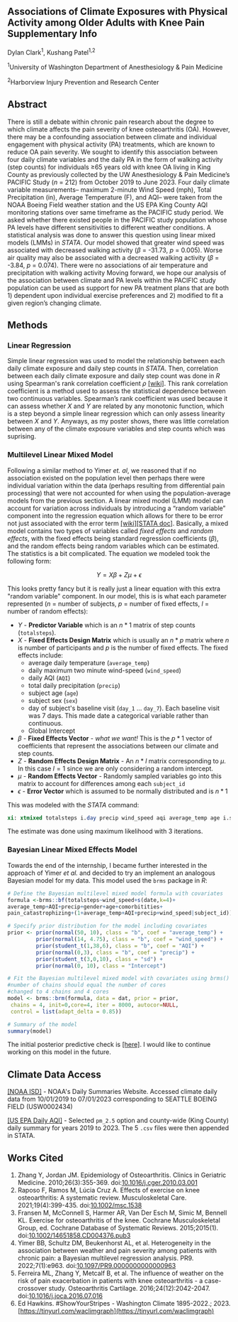 


## **Associations of Climate Exposures with Physical Activity among Older Adults with Knee Pain Supplementary Info** 
Dylan Clark<sup>1</sup>, Kushang Patel<sup>1,2</sup> 

<sup>1</sup>University of Washington Department of Anesthesiology & Pain Medicine 

<sup>2</sup>Harborview Injury Prevention and Research Center

## Abstract 
There is still a debate within chronic pain research about the degree to which climate affects the pain severity of knee osteoarthritis (OA). However, there may be a confounding association between climate and individual engagement with physical activity (PA) treatments, which are known to reduce OA pain severity. We sought to identify this association between four daily climate variables and  the daily PA in the form of walking activity (step counts) for individuals ≥65 years old with knee OA living in King County as previously collected by the UW Anesthesiology & Pain Medicine’s PACIFIC Study ($n$ = 212) from October 2019 to June 2023. Four daily climate variable measurements– maximum 2-minute Wind Speed (mph), Total Precipitation (in), Average Temperature (F), and AQI– were taken from the NOAA Boeing Field weather station and the US EPA King County AQI monitoring stations over same timeframe as the PACIFIC study period. We asked whether there existed people in the PACIFIC study population whose PA levels have different sensitivities to different weather conditions. A statistical analysis was done to answer this question using linear mixed models (LMMs) in *STATA*. Our model showed that greater wind speed was associated with decreased walking activity ($\beta$ = -31.73, $p$ = 0.005). Worse air quality may also be associated with a decreased walking activity ($\beta$ = -3.84, $p$ = 0.074). There were no associations of air temperature and precipitation with walking activity Moving forward, we hope our analysis of the association between climate and PA levels within the PACIFIC study population can be used as support for new PA treatment plans that are both 1) dependent upon individual exercise preferences and 2) modified to fit a given region’s changing climate.

## Methods

### Linear Regression

Simple linear regression was used to model the relationship between each daily climate exposure and daily step counts in *STATA*. Then, correlation between each daily climate exposure and daily step count was done in *R* using Spearman's rank correlation coefficient $\rho$ [[wiki]](https://en.wikipedia.org/wiki/Spearman's_rank_correlation_coefficient). This rank correlation coefficient is a method used to assess the statistical dependence between two continuous variables. Spearman’s rank coefficient was used because it can assess whether $X$ and $Y$ are related by any monotonic function, which is a step beyond a simple linear regression which can only assess linearity between $X$ and $Y$. Anyways, as my poster shows, there was little correlation between any of the climate exposure variables and step counts which was suprising.

### Multilevel Linear Mixed Model

Following a similar method to Yimer *et. al*, we reasoned that if no association existed on the population level then perhaps there were individual variation within the data (perhaps resulting from differential pain processing) that were not accounted for when using the population-average models from the previous section. A linear mixed model (LMM) model can account for variation across individuals by introducing a “random variable” component into the regression equation which allows for there to be error not just associated with the error term [[wiki]](https://en.wikipedia.org/wiki/Mixed_model)[[STATA doc]](https://www.stata.com/bookstore/pdf/xt_xtmixed.pdf). Basically, a mixed model contains two types of variables called *fixed effects* and *random effects*, with the fixed effects being standard regression coefficients ($\beta$), and the random effects being random variables which can be estimated. The statistics is a bit complicated. The equation we modeled took the following form:

$$Y = X\beta + Z\mu + \epsilon$$

This looks pretty fancy but it is really just a linear equation with this extra "random variable" component. In our model, this is is what each parameter represented ($n$ = number of subjects, $p$ = number of fixed effects, $l$ = number of random effects):

 - $Y$ - **Predictor Variable** which is an $n * 1$ matrix of step counts (`totalsteps`).
 - $X$ - **Fixed Effects Design Matrix** which is usually an $n * p$ matrix where $n$ is number of participants and $p$ is the number of fixed effects. The fixed effects include:
	 - average daily temperature (`average_temp`)
	 - daily maximum two minute wind-speed (`wind_speed`)
	 - daily AQI (`AQI`)
	 - total daily precipitation (`precip`)
	 - subject age (`age`)
	 - subject sex (`sex`)
	 - day of subject's baseline visit (`day_1` ... `day_7`). Each baseline visit was 7 days. This made date a categorical variable rather than continuous.
	 - Global Intercept
-  $\beta$ - **Fixed Effects Vector** - *what we want!* This is the $p * 1$ vector of coefficients that represent the associations between our climate and step counts.
- $Z$ - **Random Effects Design Matrix** -  An $n * l$ matrix corresponding to $\mu$. In this case $l = 1$ since we are only considering a random intercept.
- $\mu$ - **Random Effects Vector** - Randomly sampled variables go into this matrix to account for differences among each `subject_id`
- $\epsilon$ - **Error Vector** which is assumed to be normally distributed and is $n * 1$

This was modeled with the *STATA* command: 
```stata
xi: xtmixed totalsteps i.day precip wind_speed aqi average_temp age i.sex subject_id:
``` 

The estimate was done using maximum likelihood with 3 iterations. 

### Bayesian Linear Mixed Effects Model

Towards the end of the internship, I became further interested in the approach of Yimer *et al.* and decided to try an implement an analogous  Bayesian model for my data. This model used the ``brms`` package in *R*:

```r
# Define the Bayesian multilevel mixed model formula with covariates
formula <-brms::bf(totalsteps~wind_speed+s(date,k=4)+
average_temp+AQI+precip+gender+age+comorbitities+
pain_catastrophizing+(1+average_temp+AQI+precip+wind_speed|subject_id))

# Specify prior distribution for the model including covariates
prior <- prior(normal(50, 10), class = "b", coef = "average_temp") +
         prior(normal(14, 4.75), class = "b", coef = "wind_speed") +
         prior(student_t(1,38,6), class = "b", coef = "AQI") +
         prior(normal(0,3), class = "b", coef = "precip") +
         prior(student_t(3,0,10), class = "sd") +
         prior(normal(0, 10), class = "Intercept")

# Fit the Bayesian multilevel mixed model with covariates using brms()
#number of chains should equal the number of cores
#changed to 4 chains and 4 cores
model <- brms::brm(formula, data = dat, prior = prior,
 chains = 4, init=0,core=4, iter = 8000, autocor=NULL,
 control = list(adapt_delta = 0.85))

# Summary of the model
summary(model)
```
The initial posterior predictive check is [[here]](https://ibb.co/yRJJPpx). I would like to continue working on this model in the future.

## Climate Data Access
[[NOAA ISD]](https://www.ncei.noaa.gov/cdo-web/search?datasetid=GHCND) - NOAA's Daily Summaries Website. Accessed climate daily data from 10/01/2019 to 07/01/2023 corresponding to SEATTLE BOEING FIELD (USW0002434)

[[US EPA Daily AQI]](https://www.epa.gov/outdoor-air-quality-data/air-quality-index-daily-values-report) - Selected `pm_2.5` option and county-wide (King County) daily summary for years 2019 to 2023. The 5 `.csv` files were then appended in STATA.

## Works Cited 
1.  Zhang Y, Jordan JM. Epidemiology of Osteoarthritis. Clinics in Geriatric Medicine. 2010;26(3):355-369. doi:[10.1016/j.cger.2010.03.001](https://doi.org/10.1016/j.cger.2010.03.001)  
2.  Raposo F, Ramos M, Lúcia Cruz A. Effects of exercise on knee osteoarthritis: A systematic review. Musculoskeletal Care. 2021;19(4):399-435. doi:[10.1002/msc.1538](https://doi.org/10.1002/msc.1538)
3.  Fransen M, McConnell S, Harmer AR, Van Der Esch M, Simic M, Bennell KL. Exercise for osteoarthritis of the knee. Cochrane Musculoskeletal Group, ed. Cochrane Database of Systematic Reviews. 2015;2015(1). doi:[10.1002/14651858.CD004376.pub3](https://doi.org/10.1002/14651858.CD004376.pub3)
4. Yimer BB, Schultz DM, Beukenhorst AL, et al. Heterogeneity in the association between weather and pain severity among patients with chronic pain: a Bayesian multilevel regression analysis. PR9. 2022;7(1):e963. doi:[10.1097/PR9.0000000000000963](https://doi.org/10.1097/PR9.0000000000000963)
5.  Ferreira ML, Zhang Y, Metcalf B, et al. The influence of weather on the risk of pain exacerbation in patients with knee osteoarthritis - a case-crossover study. Osteoarthritis Cartilage. 2016;24(12):2042-2047. doi:[10.1016/j.joca.2016.07.016](https://doi.org/10.1016/j.joca.2016.07.016)
6. Ed Hawkins. #ShowYourStripes - Washington Climate 1895-2022.; 2023. [https://tinyurl.com/waclimgraph](https://tinyurl.com/waclimgraph)

